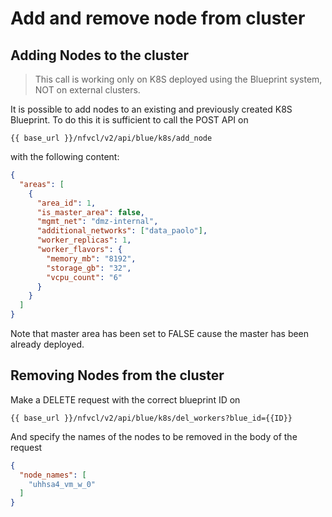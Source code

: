 # Add and remove node from cluster

## Adding Nodes to the cluster

> This call is working only on K8S deployed using the Blueprint system, NOT on external clusters.

It is possible to add nodes to an existing and previously created K8S Blueprint. To do this it is sufficient to call the 
POST API on
```
{{ base_url }}/nfvcl/v2/api/blue/k8s/add_node
```

with the following content:
```json
{
  "areas": [
    {
      "area_id": 1,
      "is_master_area": false,
      "mgmt_net": "dmz-internal",
      "additional_networks": ["data_paolo"],
      "worker_replicas": 1,
      "worker_flavors": {
        "memory_mb": "8192",
        "storage_gb": "32",
        "vcpu_count": "6"
      }
    }
  ]
}
```
Note that master area has been set to FALSE cause the master has been already deployed.

## Removing Nodes from the cluster
Make a DELETE request with the correct blueprint ID on
```
{{ base_url }}/nfvcl/v2/api/blue/k8s/del_workers?blue_id={{ID}}
```
And specify the names of the nodes to be removed in the body of the request
```json
{
  "node_names": [
    "uhhsa4_vm_w_0"
  ]
}
```
